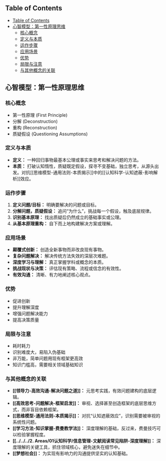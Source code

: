 ## Table of Contents

- [Table of Contents](#table-of-contents)
- [心智模型：第一性原理思维](#心智模型第一性原理思维)
  - [核心概念](#核心概念)
  - [定义与本质](#定义与本质)
  - [运作步骤](#运作步骤)
  - [应用场景](#应用场景)
  - [优势](#优势)
  - [局限与注意](#局限与注意)
  - [与其他概念的关联](#与其他概念的关联)

## 心智模型：第一性原理思维

### 核心概念

- 第一性原理 (First Principle)
- 分解 (Deconstruction)
- 重构 (Reconstruction)
- 质疑假设 (Questioning Assumptions)

### 定义与本质

- **定义：** 一种回归事物最基本公理或事实来思考和解决问题的方法。
- **本质：** 打破认知惰性，质疑既定假设，探寻不变基础，独立思考，从源头出发。对抗[[思维模型-通用法则-本质揭示]]中的[[认知科学-认知遮蔽-影响解析]]效应。

### 运作步骤

1. **定义问题/目标：** 明确要解决的问题或目标。
2. **分解问题，质疑假设：** 追问“为什么”，挑战每一个假设，触及底层规律。
3. **识别基本原理：** 找出质疑后仍然成立的基础事实或公理。
4. **从基本原理重构：** 自下而上地构建解决方案或理解。

### 应用场景

- **颠覆式创新：** 创造全新事物而非改良现有事物。
- **复杂问题解决：** 解决传统方法失效的深层次难题。
- **深度学习与理解：** 真正掌握学科或概念的本质。
- **挑战现状与决策：** 评估现有策略、流程或信念的有效性。
- **有效沟通：** 清晰、有力地阐述核心观点。

### 优势

- 促进创新
- 提升理解深度
- 增强问题解决能力
- 提高决策质量

### 局限与注意

- 耗时耗力
- 识别难度大，易陷入伪基础
- 非万能，简单问题用现有框架更高效
- 知识门槛高，需要相关领域基础知识

### 与其他概念的关联

- **[[领导力-高效沟通-解决问题之道]]：** 元思考实践，有效问题建构的底层逻辑。
- **[[高效思考-问题解决-框架启发]]：** 审视、选择甚至创造框架的底层思维方式，而非盲目依赖框架。
- **[[思维模型-通用法则-本质揭示]]：** 对抗“认知遮蔽效应”，识别需要被审视的系统性问题。
- **[[学习方法-知识掌握-费曼教学法]]：** 深度理解的基础，反过来，费曼技巧可以检验掌握程度。
- **[[../../../2. Areas/01认知科学/信息管理-文献阅读常见陷阱-深度理解]]：** 深度理解的关键工具，抓住领域核心，避免迷失在细节中。
- **[[梦想社会]]：** 为实现有影响力的沟通提供坚实的认知基础。
